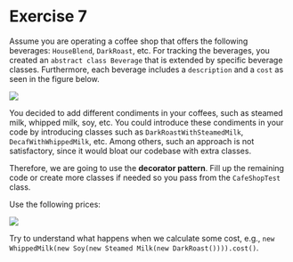 # Exercise 7

Assume you are operating a coffee shop that offers the following beverages: 
`HouseBlend`, `DarkRoast`, etc. 
For tracking the beverages, you created an `abstract class Beverage`
that is extended by specific beverage classes. Furthermore, each beverage
includes a `description` and a `cost` as seen in the figure below.

![](classes.png)

You decided to add different condiments in your coffees, 
such as steamed milk, whipped milk, soy, etc. 
You could introduce these condiments in your code by introducing classes such as
 `DarkRoastWithSteamedMilk`, `DecafWithWhippedMilk`, etc. 
 Among others, such an approach is not satisfactory, since it would bloat our codebase with extra classes.

Therefore, we are going to use the **decorator pattern**. Fill up the remaining code or create more classes if needed
so you pass from the `CafeShopTest` class.

Use the following prices:

![](prices.png)


Try to understand what happens when we calculate some cost, 
e.g., `new WhippedMilk(new Soy(new Steamed Milk(new DarkRoast()))).cost()`.


 